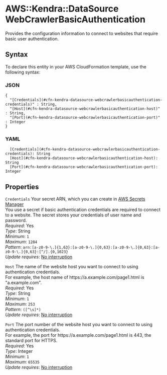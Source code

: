 # AWS::Kendra::DataSource WebCrawlerBasicAuthentication<a name="aws-properties-kendra-datasource-webcrawlerbasicauthentication"></a>

Provides the configuration information to connect to websites that require basic user authentication\.

## Syntax<a name="aws-properties-kendra-datasource-webcrawlerbasicauthentication-syntax"></a>

To declare this entity in your AWS CloudFormation template, use the following syntax:

### JSON<a name="aws-properties-kendra-datasource-webcrawlerbasicauthentication-syntax.json"></a>

```
{
  "[Credentials](#cfn-kendra-datasource-webcrawlerbasicauthentication-credentials)" : String,
  "[Host](#cfn-kendra-datasource-webcrawlerbasicauthentication-host)" : String,
  "[Port](#cfn-kendra-datasource-webcrawlerbasicauthentication-port)" : Integer
}
```

### YAML<a name="aws-properties-kendra-datasource-webcrawlerbasicauthentication-syntax.yaml"></a>

```
  [Credentials](#cfn-kendra-datasource-webcrawlerbasicauthentication-credentials): String
  [Host](#cfn-kendra-datasource-webcrawlerbasicauthentication-host): String
  [Port](#cfn-kendra-datasource-webcrawlerbasicauthentication-port): Integer
```

## Properties<a name="aws-properties-kendra-datasource-webcrawlerbasicauthentication-properties"></a>

`Credentials`  <a name="cfn-kendra-datasource-webcrawlerbasicauthentication-credentials"></a>
Your secret ARN, which you can create in [ AWS Secrets Manager ](https://docs.aws.amazon.com/secretsmanager/latest/userguide/intro.html)   
You use a secret if basic authentication credentials are required to connect to a website\. The secret stores your credentials of user name and password\.  
*Required*: Yes  
*Type*: String  
*Minimum*: `1`  
*Maximum*: `1284`  
*Pattern*: `arn:[a-z0-9-\.]{1,63}:[a-z0-9-\.]{0,63}:[a-z0-9-\.]{0,63}:[a-z0-9-\.]{0,63}:[^/].{0,1023}`  
*Update requires*: [No interruption](https://docs.aws.amazon.com/AWSCloudFormation/latest/UserGuide/using-cfn-updating-stacks-update-behaviors.html#update-no-interrupt)

`Host`  <a name="cfn-kendra-datasource-webcrawlerbasicauthentication-host"></a>
The name of the website host you want to connect to using authentication credentials\.  
For example, the host name of https://a\.example\.com/page1\.html is "a\.example\.com"\.  
*Required*: Yes  
*Type*: String  
*Minimum*: `1`  
*Maximum*: `253`  
*Pattern*: `([^\s]*)`  
*Update requires*: [No interruption](https://docs.aws.amazon.com/AWSCloudFormation/latest/UserGuide/using-cfn-updating-stacks-update-behaviors.html#update-no-interrupt)

`Port`  <a name="cfn-kendra-datasource-webcrawlerbasicauthentication-port"></a>
The port number of the website host you want to connect to using authentication credentials\.  
For example, the port for https://a\.example\.com/page1\.html is 443, the standard port for HTTPS\.  
*Required*: Yes  
*Type*: Integer  
*Minimum*: `1`  
*Maximum*: `65535`  
*Update requires*: [No interruption](https://docs.aws.amazon.com/AWSCloudFormation/latest/UserGuide/using-cfn-updating-stacks-update-behaviors.html#update-no-interrupt)